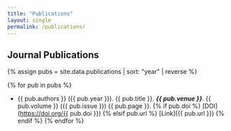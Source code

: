 ```yaml
---
title: "Publications"
layout: single
permalink: /publications/
---
```


## Journal Publications

{% assign pubs = site.data.publications | sort: "year" | reverse %}

{% for pub in pubs %}
- {{ pub.authors }} ({{ pub.year }}). {{ pub.title }}. **_{{ pub.venue }}_**. {{ pub.volume }} ({{ pub.issue }}) {{ pub.page }}.
  {% if pub.doi %}
    [DOI](https://doi.org/{{ pub.doi }})
  {% elsif pub.url %}
    [Link]({{ pub.url }})
  {% endif %}
{% endfor %}
